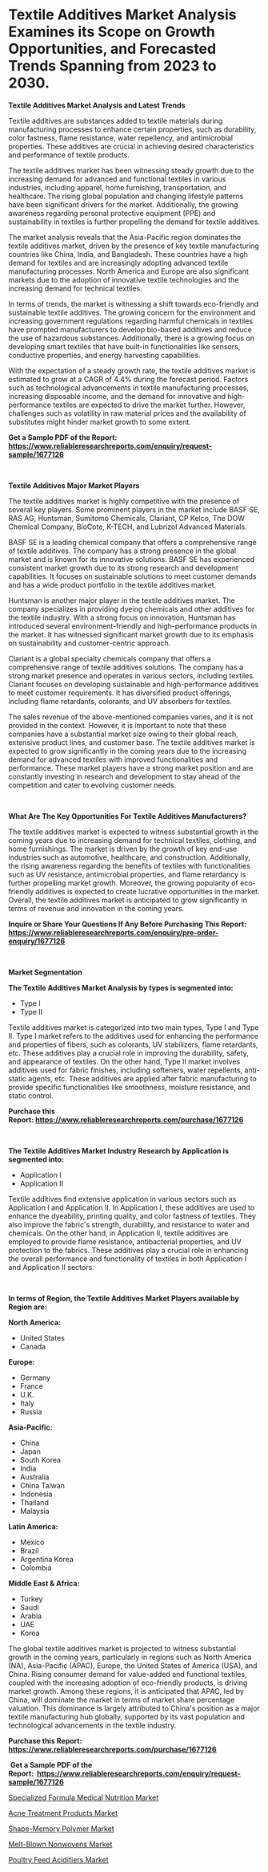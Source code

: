 <p><h1>Textile Additives Market Analysis Examines its Scope on Growth Opportunities, and Forecasted Trends Spanning from 2023 to 2030.</h1></p><p><strong>Textile Additives Market Analysis and Latest Trends</strong></p>
<p><p>Textile additives are substances added to textile materials during manufacturing processes to enhance certain properties, such as durability, color fastness, flame resistance, water repellency, and antimicrobial properties. These additives are crucial in achieving desired characteristics and performance of textile products.</p><p>The textile additives market has been witnessing steady growth due to the increasing demand for advanced and functional textiles in various industries, including apparel, home furnishing, transportation, and healthcare. The rising global population and changing lifestyle patterns have been significant drivers for the market. Additionally, the growing awareness regarding personal protective equipment (PPE) and sustainability in textiles is further propelling the demand for textile additives.</p><p>The market analysis reveals that the Asia-Pacific region dominates the textile additives market, driven by the presence of key textile manufacturing countries like China, India, and Bangladesh. These countries have a high demand for textiles and are increasingly adopting advanced textile manufacturing processes. North America and Europe are also significant markets due to the adoption of innovative textile technologies and the increasing demand for technical textiles.</p><p>In terms of trends, the market is witnessing a shift towards eco-friendly and sustainable textile additives. The growing concern for the environment and increasing government regulations regarding harmful chemicals in textiles have prompted manufacturers to develop bio-based additives and reduce the use of hazardous substances. Additionally, there is a growing focus on developing smart textiles that have built-in functionalities like sensors, conductive properties, and energy harvesting capabilities.</p><p>With the expectation of a steady growth rate, the textile additives market is estimated to grow at a CAGR of 4.4% during the forecast period. Factors such as technological advancements in textile manufacturing processes, increasing disposable income, and the demand for innovative and high-performance textiles are expected to drive the market further. However, challenges such as volatility in raw material prices and the availability of substitutes might hinder market growth to some extent.</p></p>
<p><strong>Get a Sample PDF of the Report:&nbsp; <a href="https://www.reliableresearchreports.com/enquiry/request-sample/1677126">https://www.reliableresearchreports.com/enquiry/request-sample/1677126</a></strong></p>
<p>&nbsp;</p>
<p><strong>Textile Additives Major Market Players</strong></p>
<p><p>The textile additives market is highly competitive with the presence of several key players. Some prominent players in the market include BASF SE, RAS AG, Huntsman, Sumitomo Chemicals, Clariant, CP Kelco, The DOW Chemical Company, BioCote, K-TECH, and Lubrizol Advanced Materials.</p><p>BASF SE is a leading chemical company that offers a comprehensive range of textile additives. The company has a strong presence in the global market and is known for its innovative solutions. BASF SE has experienced consistent market growth due to its strong research and development capabilities. It focuses on sustainable solutions to meet customer demands and has a wide product portfolio in the textile additives market.</p><p>Huntsman is another major player in the textile additives market. The company specializes in providing dyeing chemicals and other additives for the textile industry. With a strong focus on innovation, Huntsman has introduced several environment-friendly and high-performance products in the market. It has witnessed significant market growth due to its emphasis on sustainability and customer-centric approach.</p><p>Clariant is a global specialty chemicals company that offers a comprehensive range of textile additives solutions. The company has a strong market presence and operates in various sectors, including textiles. Clariant focuses on developing sustainable and high-performance additives to meet customer requirements. It has diversified product offerings, including flame retardants, colorants, and UV absorbers for textiles.</p><p>The sales revenue of the above-mentioned companies varies, and it is not provided in the context. However, it is important to note that these companies have a substantial market size owing to their global reach, extensive product lines, and customer base. The textile additives market is expected to grow significantly in the coming years due to the increasing demand for advanced textiles with improved functionalities and performance. These market players have a strong market position and are constantly investing in research and development to stay ahead of the competition and cater to evolving customer needs.</p></p>
<p>&nbsp;</p>
<p><strong>What Are The Key Opportunities For Textile Additives Manufacturers?</strong></p>
<p><p>The textile additives market is expected to witness substantial growth in the coming years due to increasing demand for technical textiles, clothing, and home furnishings. The market is driven by the growth of key end-use industries such as automotive, healthcare, and construction. Additionally, the rising awareness regarding the benefits of textiles with functionalities such as UV resistance, antimicrobial properties, and flame retardancy is further propelling market growth. Moreover, the growing popularity of eco-friendly additives is expected to create lucrative opportunities in the market. Overall, the textile additives market is anticipated to grow significantly in terms of revenue and innovation in the coming years.</p></p>
<p><strong>Inquire or Share Your Questions If Any Before Purchasing This Report: <a href="https://www.reliableresearchreports.com/enquiry/pre-order-enquiry/1677126">https://www.reliableresearchreports.com/enquiry/pre-order-enquiry/1677126</a></strong></p>
<p>&nbsp;</p>
<p><strong>Market Segmentation</strong></p>
<p><strong>The Textile Additives Market Analysis by types is segmented into:</strong></p>
<p><ul><li>Type I</li><li>Type II</li></ul></p>
<p><p>Textile additives market is categorized into two main types, Type I and Type II. Type I market refers to the additives used for enhancing the performance and properties of fibers, such as colorants, UV stabilizers, flame retardants, etc. These additives play a crucial role in improving the durability, safety, and appearance of textiles. On the other hand, Type II market involves additives used for fabric finishes, including softeners, water repellents, anti-static agents, etc. These additives are applied after fabric manufacturing to provide specific functionalities like smoothness, moisture resistance, and static control.</p></p>
<p><strong>Purchase this Report:&nbsp;<a href="https://www.reliableresearchreports.com/purchase/1677126">https://www.reliableresearchreports.com/purchase/1677126</a></strong></p>
<p>&nbsp;</p>
<p><strong>The Textile Additives Market Industry Research by Application is segmented into:</strong></p>
<p><ul><li>Application I</li><li>Application II</li></ul></p>
<p><p>Textile additives find extensive application in various sectors such as Application I and Application II. In Application I, these additives are used to enhance the dyeability, printing quality, and color fastness of textiles. They also improve the fabric's strength, durability, and resistance to water and chemicals. On the other hand, in Application II, textile additives are employed to provide flame resistance, antibacterial properties, and UV protection to the fabrics. These additives play a crucial role in enhancing the overall performance and functionality of textiles in both Application I and Application II sectors.</p></p>
<p>&nbsp;</p>
<p><strong>In terms of Region, the Textile Additives Market Players available by Region are:</strong></p>
<p>
    <p> <strong> North America: </strong>
        <ul>
            <li>United States</li>
            <li>Canada</li>
        </ul>
        </p> 
    <p> <strong> Europe: </strong>
        <ul>
            <li>Germany</li>
            <li>France</li>
            <li>U.K.</li>
            <li>Italy</li>
            <li>Russia</li>
        </ul>
        </p> 
    <p> <strong> Asia-Pacific: </strong>
        <ul>
            <li>China</li>
            <li>Japan</li>
            <li>South Korea</li>
            <li>India</li>
            <li>Australia</li>
            <li>China Taiwan</li>
            <li>Indonesia</li>
            <li>Thailand</li>
            <li>Malaysia</li>
        </ul>
        </p> 
    <p> <strong> Latin America: </strong>
        <ul>
            <li>Mexico</li>
            <li>Brazil</li>
            <li>Argentina Korea</li>
            <li>Colombia</li>
        </ul>
        </p> 
    <p> <strong> Middle East & Africa: </strong>
        <ul>
            <li>Turkey</li>
            <li>Saudi</li>
            <li>Arabia</li>
            <li>UAE</li>
            <li>Korea</li>
        </ul>
    </p>
    </p>
<p><p>The global textile additives market is projected to witness substantial growth in the coming years, particularly in regions such as North America (NA), Asia-Pacific (APAC), Europe, the United States of America (USA), and China. Rising consumer demand for value-added and functional textiles, coupled with the increasing adoption of eco-friendly products, is driving market growth. Among these regions, it is anticipated that APAC, led by China, will dominate the market in terms of market share percentage valuation. This dominance is largely attributed to China's position as a major textile manufacturing hub globally, supported by its vast population and technological advancements in the textile industry.</p></p>
<p><strong>Purchase this Report: <a href="https://www.reliableresearchreports.com/purchase/1677126">https://www.reliableresearchreports.com/purchase/1677126</a></strong></p>
<p>&nbsp;<strong>Get a Sample PDF of the Report:&nbsp;&nbsp;<a href="https://www.reliableresearchreports.com/enquiry/request-sample/1677126">https://www.reliableresearchreports.com/enquiry/request-sample/1677126</a></strong></p>
<p><strong></strong></p>
<p><p><a href="https://www.linkedin.com/pulse/specialized-formula-medical-nutrition-market-insights-1e/">Specialized Formula Medical Nutrition Market</a></p><p><a href="https://medium.com/@audieyost1952/acne-treatment-products-market-insight-market-trends-growth-forecasted-from-2023-to-2030-9cde893fca99">Acne Treatment Products Market</a></p><p><a href="https://github.com/rahu1503/Market-Research-Report-List-1/blob/main/shape-memory-polymer-market.md">Shape-Memory Polymer Market</a></p><p><a href="https://www.linkedin.com/pulse/melt-blown-nonwovens-market-research-report-unlocks/">Melt-Blown Nonwovens Market</a></p><p><a href="https://github.com/rahu1501/Market-Research-Report-List-1/blob/main/poultry-feed-acidifiers-market.md">Poultry Feed Acidifiers Market</a></p></p>